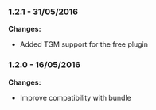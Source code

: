 
### 1.2.1 - 31/05/2016
**Changes:** 
- Added TGM support for the free plugin

### 1.2.0 - 16/05/2016
**Changes:** 
- Improve compatibility with bundle

